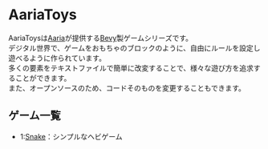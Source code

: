 # AariaToys
AariaToysは[Aaria](https://www.aaria.net/)が提供する[Bevy](https://bevyengine.org/)製ゲームシリーズです。  
デジタル世界で、ゲームをおもちゃのブロックのように、自由にルールを設定し遊べるように作られています。  
多くの要素をテキストファイルで簡単に改変することで、様々な遊び方を追求することができます。  
また、オープンソースのため、コードそのものを変更することもできます。

## ゲーム一覧
- 1:[Snake](https://github.com/Aariar/snake)：シンプルなヘビゲーム
